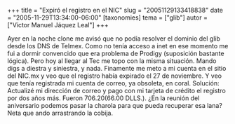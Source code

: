 +++
title = "Expiró el registro en el NIC"
slug = "20051129133418838"
date = "2005-11-29T13:34:00-06:00"
[taxonomies]
tema = ["glib"]
autor = ["Víctor Manuel Jáquez Leal"]
+++

Ayer en la noche clone me avisó que no podía resolver el dominio del
glib desde los DNS de Telmex. Como no tenía acceso a inet en ese momento
me fui a dormir convencido que era problema de Prodigy (suposición
bastante lógica). Pero hoy al llegar al Tec me topo con la misma
situación. Mando digs a diestra y siniestra, y nada. Finamente me meto a
mi cuenta en el sitio del NIC.mx y veo que el registro había expirado el
27 de noviembre. Y veo que tenía registrada mi cuenta de correo, ya
obsoleta, en coral. Solución: Actualizé mi dirección de correo y pago
con mi tarjeta de crédito el registro por dos años más. Fueron $706.20
($66.00 DLLS.). ¿En la reunión del aniversario podemos pasar la charola
para que pueda recuperar esa lana? Neta que ando arrastrando la cobija.

